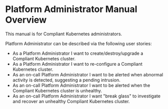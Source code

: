 # Platform Administrator Manual Overview

This manual is for Compliant Kubernetes administrators.

Platform Administrator can be described via the following user stories:

* As a Platform Administrator I want to create/destroy/upgrade a Compliant Kubernetes cluster.
* As a Platform Administrator I want to re-configure a Compliant Kubernetes cluster.
* As an on-call Platform Administrator I want to be alerted when abnormal activity is detected, suggesting a pending intrusion.
* As an on-call Platform Administrator I want to be alerted when the Compliant Kubernetes cluster is unhealthy.
* As an on-call Platform Administrator I want "break glass" to investigate and recover an unhealthy Compliant Kubernetes cluster.
